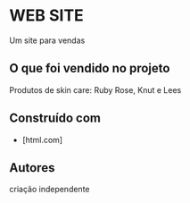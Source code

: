 # WEB SITE

Um site para vendas 

##  O que foi vendido no projeto
Produtos de skin care:
Ruby Rose,
Knut e
Lees

## Construído com

* [html.com]

## Autores

criação independente








